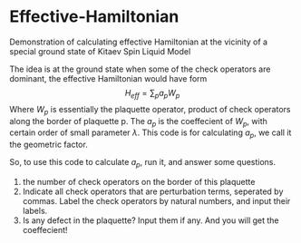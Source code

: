 # Effective-Hamiltonian
Demonstration of calculating effective Hamiltonian at the vicinity of a special ground state of Kitaev Spin Liquid Model

The idea is at the ground state when some of the check operators are dominant, the effective Hamiltonian would have form
$$
H_{eff} = \sum_p a_p W_p
$$
Where $W_p$ is essentially the plaquette operator, product of check operators along the border of plaquette p. The $a_p$ is the coeffecient of $W_p$, with certain order of small parameter $\lambda$. This code is for calculating $a_p$, we call it the geometric factor.

So, to use this code to calculate $a_p$, run it, and answer some questions. 
1. the number of check operators on the border of this plaquette
2. Indicate all check operators that are perturbation terms, seperated by commas. Label the check operators by natural numbers, and input their labels. 
3. Is any defect in the plaquette? Input them if any.
And you will get the coeffecient!
